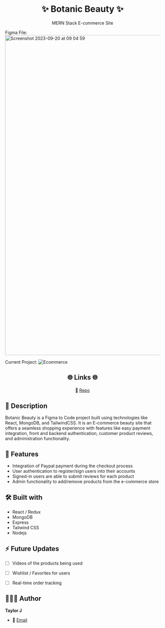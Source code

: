 # <h1 align="center">✨ Botanic Beauty ✨</h1>
<p align="center">MERN Stack E-commerce Site</p>
Figma File:
<img width="1042" alt="Screenshot 2023-09-20 at 09 04 59" src="https://github.com/TaylorDJones11/botanicbeauty/assets/72883059/d1797eb2-dd4c-4332-ba75-086a62a17231">

Current Project:
![Ecommerce](https://github.com/TaylorDJones11/botanicbeauty/assets/72883059/a555308b-8a6e-47ea-af28-45bf0c4b0df7)



## <p align="center">🌐 Links 🌐</p>
<p align="center">
  <b></b>
  📁 <a href="https://github.com/TaylorDJones11/botanicbeauty">Repo</a>  
<!--    🖥️ <a href="#">Video</a>  -->
</p>

## 📝 Description 
Botanic Beauty is a Figma to Code project built using technologies like React, MongoDB, and TailwindCSS. It is an E-commerce beauty site that offers a seamless shopping experience with features like easy payment integration, front and backend authentication, customer product reviews, and administration functionality.

## 🚀 Features 
 - Integration of Paypal payment during the checkout process
 - User authentication to register/sign users into their accounts
 - Signed-in users are able to submit reviews for each product
 - Admin functionality to add/remove products from the e-commerce store

## 🛠️ Built with 
- React / Redux
- MongoDB
- Express
- Tailwind CSS
- Nodejs

## ⚡️ Future Updates 
- [ ] Videos of the products being used
- [ ] Wishlist / Favorites for users
- [ ] Real-time order tracking


## 👩🏽‍💻 Author 
 **Taylor J**
 - 🏮 [Email](mailto:taylordjone@gmail.com?subject=Hi%20from%20<repo-email> "Hi!")
